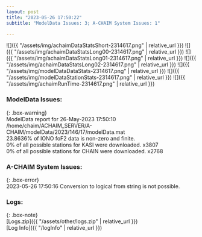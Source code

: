 ```yaml
---
layout: post
title: "2023-05-26 17:50:22"
subtitle: "ModelData Issues: 3; A-CHAIM System Issues: 1"

---
```


![]({{ "/assets/img/achaimDataStatsShort-2314617.png" | relative_url }})
![]({{ "/assets/img/achaimDataStatsLong00-2314617.png" | relative_url }})
![]({{ "/assets/img/achaimDataStatsLong01-2314617.png" | relative_url }})
![]({{ "/assets/img/achaimDataStatsLong02-2314617.png" | relative_url }})
![]({{ "/assets/img/modelDataDataStats-2314617.png" | relative_url }})
![]({{ "/assets/img/modelDataStationStats-2314617.png" | relative_url }})
![]({{ "/assets/img/achaimRunTime-2314617.png" | relative_url }})


### ModelData Issues:  
  
{: .box-warning}  
 ModelData report for 26-May-2023 17:50:10   
 /home/chaim/ACHAIM_SERVER/A-CHAIM/modelData/2023/146/17/modelData.mat   
 23.8636% of IONO foF2 data is non-zero and finite.   
 0% of all possible stations for KASI were downloaded. x3807   
 0% of all possible stations for CHAIN were downloaded. x2768   
  
### A-CHAIM System Issues:  
  
{: .box-error}  
2023-05-26 17:50:16 Conversion to logical from string is not possible.  

### Logs:  
  
{: .box-note}  
[Logs.zip]({{ "/assets/other/logs.zip" | relative_url }})  
[Log Info]({{ "/logInfo" | relative_url }})  

